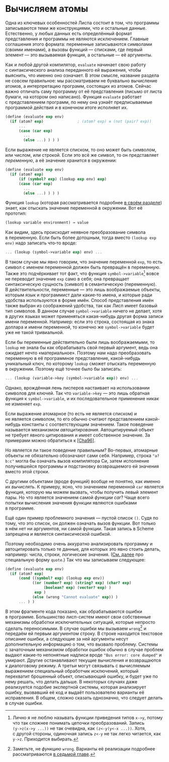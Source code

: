 # Вычисляем атомы

Одна из ключевых особенностей Лиспа состоит в том, что программы записываются теми же конструкциями, что и остальные данные.
Естественно, у любых данных есть определённый формат представления и программы не являются исключением.
Главные соглашения этого формата: переменные записываются символами (своими именами),
а вызовы функций — списками, где первый элемент — это вызываемая функция, а остальные — её аргументы.

<a id="indexR:атом"></a>
Как и любой другой компилятор,
`evaluate` начинает свою работу с синтаксического анализа переданного ей выражения, чтобы выяснить, что именно оно означает.
В этом смысле, название раздела не совсем правильное:
мы рассматриваем не буквально вычисление атомов, а интерпретацию программ, состоящих из атомов.
Сейчас важно отличать саму программу от её представления (письмо от листа бумаги, на котором оно написано).
Функция `evaluate` работает с представлением программ,
по нему она узнаёт предписываемые программой действия и в конечном итоге исполняет их.

<a id="indexC:atom?"></a>
```scheme
(define (evaluate exp env)
  (if (atom? exp)               ; (atom? exp) ≡ (not (pair? exp))
      ...
      (case (car exp)
        ...
        (else ...) ) ) )
```

Если выражение не является списком, то оно может быть символом, или числом, или строкой.
Если это всё же символ, то он представляет _переменную_, а её значение хранится в окружении:

```scheme
(define (evaluate exp env)
  (if (atom? exp)
      (if (symbol? exp) (lookup exp env) exp)
      (case (car exp)
        ...
        (else ...) ) ) )
```

Функция `lookup` (которая рассматривается подробнее [в своём разделе](/ch1/05_environment.html))
знает, как отыскать значение переменной в окружении.
Вот её прототип:

<a id="indexC:lookup"></a>
```scheme
(lookup variable environment) → value
```

<a id="indexR:переменные!связь с символами"></a>
<a id="indexR:символы!связь с переменными"></a>
Как видим, здесь происходит неявное преобразование символа в переменную.
Если быть более дотошным, тогда вместо `(lookup exp env)` надо записать что‑то вроде:

```scheme
... (lookup (symbol->variable exp) env) ...
```

<a id="indexR:приведение типов"></a>
<a id="indexR:объекты!второго класса"></a>
В таком случае мы явно говорим, что значение переменной `exp`,
то есть символ с именем переменной должен быть превращён в переменную.
Также это подчёркивает тот факт, что функция `symbol->variable`[^3] вовсе не переводит значение `exp` само в себя;
она превращает синтаксическую сущность (символ) в семантическую (переменную).
В действительности, переменные — это лишь воображаемые объекты,
которым язык и программист дали какие‑то имена, и которые ради удобства используются в форме имён.
Способ представления имён также выбран из соображений удобства, так как Лисп имеет базовый тип символов.
В данном случае `symbol->variable` ничего не делает,
хотя в других языках может применяться какая-нибудь другая форма записи имени переменной.
Например: если это строка, состоящая из знака доллара и имени переменной,
то конечно же `symbol->variable` будет уже не такой тривиальной.

[^3]: Лично я не люблю называть функции приведения типов `x‑>y`,
      потому что так сложнее понимать цепочки преобразований.
      Запись `(y‑>z(x‑>y ...))` не так очевидна, как `(z<‑y(y<‑x ...))`.
      Хотя, с другой стороны, одиночная запись `z<‑y` не так легко читается, как `y‑>z`.
      Приходится выбирать.

Если бы переменные действительно были лишь воображаемыми,
то `lookup` не знала бы как обрабатывать свой первый аргумент,
ведь она ожидает нечто «материальное».
Поэтому нам надо преобразовать переменную в её программное представление,
какой-нибудь уникальный ключ, по которому `lookup` сможет отыскать переменную в окружении.
Поэтому ещё точнее было бы записать:

```scheme
... (lookup (variable->key (symbol->variable exp)) env) ...
```

Однако, врождённая лень лисперов настаивает на использовании символов для ключей.
Так что `variable‑>key` — это лишь обратная функция к `symbol->variable`,
и их последовательное применение никак не изменяет `exp`.

<a id="indexR:автоцитирование"></a>
<a id="indexR:механизм автоцитирования"></a>
Если выражение атомарное (то есть не является списком) и не является символом,
то его обычно считают представлением какой-нибудь константы с соответствующим значением.
Такое поведение называется механизмом _автоцитирования_.
Автоцитируемый объект не требует явного цитирования и имеет собственное значение.
За примерами можно обратиться к [[Cha96]](zz_bibliography.html#cha96).

Но является ли такое поведение правильным?
Во-первых, атомарные объекты не обязательно обозначают сами себя.
Например, строка `"a?b:c"` могла бы означать вызов компилятора Си,
затем исполнение получившейся программы и подстановку возвращаемого ей значения вместо этой строки.

С другими объектами (вроде функций) вообще не понятно, как именно их *вычислять*.
К примеру, ясно, что значением переменной `car` является функция,
которую мы можем вызвать, чтобы получить левый элемент пары.
Но что является значением самой *функции car*?
Чаще всего попытки вычисления значения функции являются ошибками в программе.

<a id="indexC:()"></a><a id="indexR:пустой список, ()"></a>
Ещё один пример проблемного значения — пустой список `()`.
Судя по тому, что это список, он должен означать вызов функции.
Вот только в нём нет ни аргументов, ни самой функции.
Такая запись в Scheme запрещена и является синтаксической ошибкой.

Поэтому необходимо очень аккуратно анализировать программу и автоцитировать только те данные,
для которых это явно стоить делать, например: числа, строки, логические значения.
([См. далее](/ch01/04_evaluating_forms.html#Цитирование) про специальную форму `quote`.)
Так что мы записываем следующее:

```scheme
(define (evaluate exp env)
  (if (atom? exp)
      (cond ((symbol? exp) (lookup exp env))
            ((or (number? exp) (string? exp) (char? exp)
                 (boolean? exp) (vector? exp) )
             exp )
            (else (wrong "Cannot evaluate" exp)) )
      ... ) )
```

<a id="indexR:ошибки!варианты обработки"></a>
<a id="indexC:wrong"></a>
В этом фрагменте кода показано, как обрабатываются ошибки в программе.
Большинство лисп-систем имеют свои собственные механизмы обработки исключительных ситуаций,
которые непросто сделать переносимыми.
В случае ошибки мы вызываем `wrong`[^4] и передаём ей первым аргументом строку.
В строке находится текстовое описание ошибки,
а следующие за ней аргументы несут дополнительную информацию о том, что вызвало проблему.
Системы с зачаточным механизмом обработки ошибок обычно в случае проблем
выдают какие‑то непонятные надписи вроде `"Bus error: core dumped"` и умирают.
Другие останавливают текущие вычисления и возвращаются к диалоговому режиму.
А третьи могут связывать с вычисляемым выражением специальный обработчик исключений,
который перехватит брошенный объект, описывающий ошибку,
и будет уже по нему решать, что делать дальше.
В некоторых случаях даже реализуется подобие экспертной системы,
которая анализирует ошибку, вызвавший её код и выдаёт пользователю варианты её исправления.
В общем, сложно сказать однозначно, что следует делать в случае ошибки.

[^4]: Заметьте, не *функцию* `wrong`.
      Варианты её реализации подробнее рассматриваются [в седьмой главе](/ch07/09_exceptions.html).
